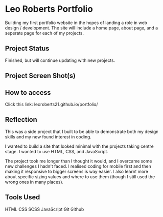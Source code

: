 # Leo Roberts Portfolio

Building my first portfolio website in the hopes of landing a role in web design / development. The site will include a home page, about page, and a seperate page for each of my projects.

## Project Status

Finished, but will continue updating with new projects.


## Project Screen Shot(s)

## How to access

Click this link:
leoroberts21.github.io/portfolio/

## Reflection

This was a side project that I built to be able to demonstrate both my design skills and my new found interest in coding.

I wanted to build a site that looked minimal with the projects taking centre stage. I wanted to use HTML, CSS, and JavaScript.

The project took me longer than I thought it would, and I overcame some new challenges I hadn't faced. I realised coding for mobile first and then making it responsive to bigger screens is way easier. I also learnt more about specific sizing values and where to use them (though I still used the wrong ones in many places).


## Tools Used 

HTML
CSS
SCSS
JavaScript
Git
Github
